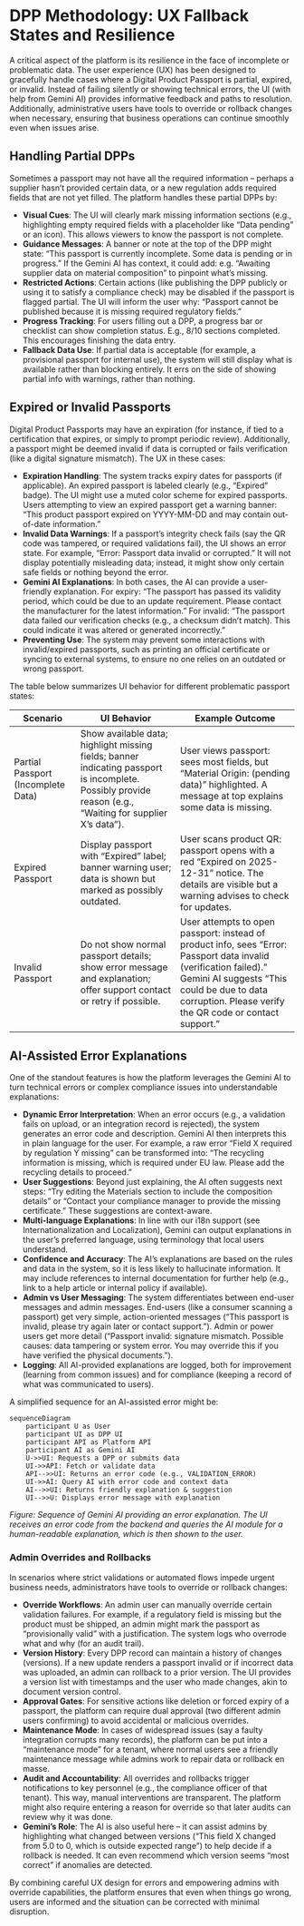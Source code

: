 # DPP Methodology: UX Fallback States and Resilience

A critical aspect of the platform is its resilience in the face of incomplete or problematic data. The user experience (UX) has been designed to gracefully handle cases where a Digital Product Passport is partial, expired, or invalid. Instead of failing silently or showing technical errors, the UI (with help from Gemini AI) provides informative feedback and paths to resolution. Additionally, administrative users have tools to override or rollback changes when necessary, ensuring that business operations can continue smoothly even when issues arise.

## Handling Partial DPPs

Sometimes a passport may not have all the required information – perhaps a supplier hasn’t provided certain data, or a new regulation adds required fields that are not yet filled. The platform handles these partial DPPs by:

- **Visual Cues**: The UI will clearly mark missing information sections (e.g., highlighting empty required fields with a placeholder like “Data pending” or an icon). This allows viewers to know the passport is not complete.
- **Guidance Messages**: A banner or note at the top of the DPP might state: “This passport is currently incomplete. Some data is pending or in progress.” If the Gemini AI has context, it could add: e.g. “Awaiting supplier data on material composition” to pinpoint what’s missing.
- **Restricted Actions**: Certain actions (like publishing the DPP publicly or using it to satisfy a compliance check) may be disabled if the passport is flagged partial. The UI will inform the user why: “Passport cannot be published because it is missing required regulatory fields.”
- **Progress Tracking**: For users filling out a DPP, a progress bar or checklist can show completion status. E.g., 8/10 sections completed. This encourages finishing the data entry.
- **Fallback Data Use**: If partial data is acceptable (for example, a provisional passport for internal use), the system will still display what is available rather than blocking entirely. It errs on the side of showing partial info with warnings, rather than nothing.

## Expired or Invalid Passports

Digital Product Passports may have an expiration (for instance, if tied to a certification that expires, or simply to prompt periodic review). Additionally, a passport might be deemed invalid if data is corrupted or fails verification (like a digital signature mismatch). The UX in these cases:

- **Expiration Handling**: The system tracks expiry dates for passports (if applicable). An expired passport is labeled clearly (e.g., “Expired” badge). The UI might use a muted color scheme for expired passports. Users attempting to view an expired passport get a warning banner: “This product passport expired on YYYY-MM-DD and may contain out-of-date information.”
- **Invalid Data Warnings**: If a passport’s integrity check fails (say the QR code was tampered, or required validations fail), the UI shows an error state. For example, “Error: Passport data invalid or corrupted.” It will not display potentially misleading data; instead, it might show only certain safe fields or nothing beyond the error.
- **Gemini AI Explanations**: In both cases, the AI can provide a user-friendly explanation. For expiry: “The passport has passed its validity period, which could be due to an update requirement. Please contact the manufacturer for the latest information.” For invalid: “The passport data failed our verification checks (e.g., a checksum didn’t match). This could indicate it was altered or generated incorrectly.”
- **Preventing Use**: The system may prevent some interactions with invalid/expired passports, such as printing an official certificate or syncing to external systems, to ensure no one relies on an outdated or wrong passport.

The table below summarizes UI behavior for different problematic passport states:

| Scenario                         | UI Behavior                                                                                             | Example Outcome                                                                                                                                                             |
| -------------------------------- | ------------------------------------------------------------------------------------------------------- | --------------------------------------------------------------------------------------------------------------------------------------------------------------------------- |
| Partial Passport (Incomplete Data) | Show available data; highlight missing fields; banner indicating passport is incomplete. Possibly provide reason (e.g., “Waiting for supplier X’s data”). | User views passport: sees most fields, but “Material Origin: (pending data)” highlighted. A message at top explains some data is missing.                                    |
| Expired Passport                 | Display passport with “Expired” label; banner warning user; data is shown but marked as possibly outdated. | User scans product QR: passport opens with a red “Expired on 2025-12-31” notice. The details are visible but a warning advises to check for updates.                            |
| Invalid Passport                 | Do not show normal passport details; show error message and explanation; offer support contact or retry if possible. | User attempts to open passport: instead of product info, sees “Error: Passport data invalid (verification failed).” Gemini AI suggests “This could be due to data corruption. Please verify the QR code or contact support.” |

## AI-Assisted Error Explanations

One of the standout features is how the platform leverages the Gemini AI to turn technical errors or complex compliance issues into understandable explanations:

- **Dynamic Error Interpretation**: When an error occurs (e.g., a validation fails on upload, or an integration record is rejected), the system generates an error code and description. Gemini AI then interprets this in plain language for the user. For example, a raw error “Field X required by regulation Y missing” can be transformed into: “The recycling information is missing, which is required under EU law. Please add the recycling details to proceed.”
- **User Suggestions**: Beyond just explaining, the AI often suggests next steps: “Try editing the Materials section to include the composition details” or “Contact your compliance manager to provide the missing certificate.” These suggestions are context-aware.
- **Multi-language Explanations**: In line with our i18n support (see Internationalization and Localization), Gemini can output explanations in the user’s preferred language, using terminology that local users understand.
- **Confidence and Accuracy**: The AI’s explanations are based on the rules and data in the system, so it is less likely to hallucinate information. It may include references to internal documentation for further help (e.g., link to a help article or internal policy if available).
- **Admin vs User Messaging**: The system differentiates between end-user messages and admin messages. End-users (like a consumer scanning a passport) get very simple, action-oriented messages (“This passport is invalid, please try again later or contact support.”). Admin or power users get more detail (“Passport invalid: signature mismatch. Possible causes: data tampering or system error. You may override this if you have verified the physical documents.”).
- **Logging**: All AI-provided explanations are logged, both for improvement (learning from common issues) and for compliance (keeping a record of what was communicated to users).

A simplified sequence for an AI-assisted error might be:

```mermaid
sequenceDiagram
    participant U as User
    participant UI as DPP UI
    participant API as Platform API
    participant AI as Gemini AI
    U->>UI: Requests a DPP or submits data
    UI->>API: Fetch or validate data
    API-->>UI: Returns an error code (e.g., VALIDATION_ERROR)
    UI->>AI: Query AI with error code and context data
    AI-->>UI: Returns friendly explanation & suggestion
    UI-->>U: Displays error message with explanation
```

*Figure: Sequence of Gemini AI providing an error explanation. The UI receives an error code from the backend and queries the AI module for a human-readable explanation, which is then shown to the user.*

### Admin Overrides and Rollbacks

In scenarios where strict validations or automated flows impede urgent business needs, administrators have tools to override or rollback changes:

- **Override Workflows**: An admin user can manually override certain validation failures. For example, if a regulatory field is missing but the product must be shipped, an admin might mark the passport as “provisionally valid” with a justification. The system logs who overrode what and why (for an audit trail).
- **Version History**: Every DPP record can maintain a history of changes (versions). If a new update renders a passport invalid or if incorrect data was uploaded, an admin can rollback to a prior version. The UI provides a version list with timestamps and the user who made changes, akin to document version control.
- **Approval Gates**: For sensitive actions like deletion or forced expiry of a passport, the platform can require dual approval (two different admin users confirming) to avoid accidental or malicious overrides.
- **Maintenance Mode**: In cases of widespread issues (say a faulty integration corrupts many records), the platform can be put into a “maintenance mode” for a tenant, where normal users see a friendly maintenance message while admins work to repair data or rollback en masse.
- **Audit and Accountability**: All overrides and rollbacks trigger notifications to key personnel (e.g., the compliance officer of that tenant). This way, manual interventions are transparent. The platform might also require entering a reason for override so that later audits can review why it was done.
- **Gemini’s Role**: The AI is also useful here – it can assist admins by highlighting what changed between versions (“This field X changed from 5.0 to 0, which is outside expected range”) to help decide if a rollback is needed. It can even recommend which version seems “most correct” if anomalies are detected.

By combining careful UX design for errors and empowering admins with override capabilities, the platform ensures that even when things go wrong, users are informed and the situation can be corrected with minimal disruption.
